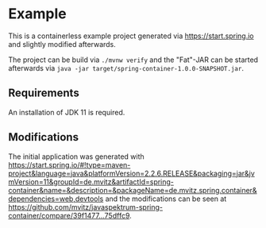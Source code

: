 # Example

This is a containerless example project generated via https://start.spring.io
and slightly modified afterwards.

The project can be build via `./mvnw verify` and the "Fat"-JAR can be started
afterwards via `java -jar target/spring-container-1.0.0-SNAPSHOT.jar`.


## Requirements

An installation of JDK 11 is required.


## Modifications

The initial application was generated with
https://start.spring.io/#!type=maven-project&language=java&platformVersion=2.2.6.RELEASE&packaging=jar&jvmVersion=11&groupId=de.mvitz&artifactId=spring-container&name=&description=&packageName=de.mvitz.spring.container&dependencies=web,devtools
and the modifications can be seen at
https://github.com/mvitz/javaspektrum-spring-container/compare/39f1477...75dffc9.

